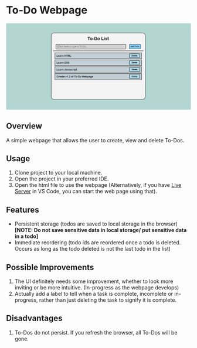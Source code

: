 # To-Do Webpage

![Screenshot of v1.0 of webpage](img/ToDo%20Webpage%20Screenshot%20v1.1.png)

## Overview
A simple webpage that allows the user to create, view and delete To-Dos.

## Usage
1. Clone project to your local machine.
2. Open the project in your preferred IDE.
3. Open the html file to use the webpage (Alternatively, if you have [Live Server](https://marketplace.visualstudio.com/items?itemName=ritwickdey.LiveServer) in VS Code, you can start the web page using that).

## Features
- Persistent storage (todos are saved to local storage in the browser) **[NOTE: Do not save sensitive data in local storage/ put sensitive data in a todo]**
- Immediate reordering (todo ids are reordered once a todo is deleted. Occurs as long as the todo deleted is not the last todo in the list)

## Possible Improvements

1. The UI definitely needs some improvement, whether to look more inviting or be more intuitive. (In-progress as the webpage develops)
2. Actually add a label to tell when a task is complete, incomplete or in-progress, rather than just deleting the task to signify it is complete.

## Disadvantages

1. To-Dos do not persist. If you refresh the browser, all To-Dos will be gone.